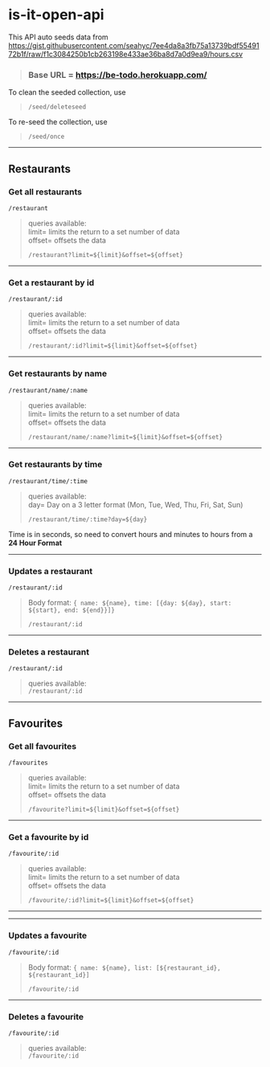 # is-it-open-api

This API auto seeds data from https://gist.githubusercontent.com/seahyc/7ee4da8a3fb75a13739bdf5549172b1f/raw/f1c3084250b1cb263198e433ae36ba8d7a0d9ea9/hours.csv

> ### Base URL = https://be-todo.herokuapp.com/

To clean the seeded collection, use
> `/seed/deleteseed`

To re-seed the collection, use
> `/seed/once`  
  

-----
## Restaurants
### Get all restaurants
`/restaurant`

> queries available:  
> limit= limits the return to a set number of data  
> offset= offsets the data
>  
>  `/restaurant?limit=${limit}&offset=${offset}`

---
### Get a restaurant by id

`/restaurant/:id`

> queries available:  
> limit= limits the return to a set number of data  
> offset= offsets the data
>  
>  `/restaurant/:id?limit=${limit}&offset=${offset}`

---
### Get restaurants by name

`/restaurant/name/:name`

> queries available:  
> limit= limits the return to a set number of data  
> offset= offsets the data
>  
>  `/restaurant/name/:name?limit=${limit}&offset=${offset}`

---
### Get restaurants by time

`/restaurant/time/:time`

> queries available:  
> day= Day on a 3 letter format (Mon, Tue, Wed, Thu, Fri, Sat, Sun) 
>  
>  `/restaurant/time/:time?day=${day}`

Time is in seconds, so need to convert hours and minutes to hours from a **24 Hour Format**

---
### Updates a restaurant

`/restaurant/:id`

> Body format:
> `{ name: ${name}, time: [{day: ${day}, start: ${start}, end: ${end}}]}`
>  
>  `/restaurant/:id`

---
### Deletes a restaurant 

`/restaurant/:id`

> queries available:  
>  `/restaurant/:id`

----
## Favourites
### Get all favourites
`/favourites`

> queries available:  
> limit= limits the return to a set number of data  
> offset= offsets the data
>  
>  `/favourite?limit=${limit}&offset=${offset}`

---
### Get a favourite by id

`/favourite/:id`

> queries available:  
> limit= limits the return to a set number of data  
> offset= offsets the data
>  
>  `/favourite/:id?limit=${limit}&offset=${offset}`

---
---
### Updates a favourite

`/favourite/:id`

> Body format:
> `{ name: ${name}, list: [${restaurant_id}, ${restaurant_id}]`
>  
>  `/favourite/:id`

---
### Deletes a favourite 

`/favourite/:id`

> queries available:  
>  `/favourite/:id`
